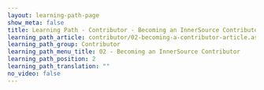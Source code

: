 ```yaml
---
layout: learning-path-page
show_meta: false
title: Learning Path - Contributor - Becoming an InnerSource Contributor
learning_path_article: contributor/02-becoming-a-contributor-article.asciidoc
learning_path_group: Contributor
learning_path_menu_title: 02 - Becoming an InnerSource Contributor
learning_path_position: 2
learning_path_translation: ""
no_video: false
---
```

<!--- This file autogenerated from https://github.com/InnerSourceCommons/InnerSourceLearningPath/blob/master/scripts/generate_learning_path_markdown.js -->